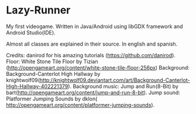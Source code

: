 # Lazy-Runner
My first videogame. Written in Java/Android using libGDX framework and Android Studio(IDE).

Almost all classes are explained in their source. In english and spanish. 

Credits:
danirod for his amazing tutorials (https://github.com/danirod).
Floor: White Stone Tile Floor by Tizian (http://opengameart.org/content/white-stone-tile-floor-256px)
Background: Background-Canterlot High Hallway by knightwolf09(http://knightwolf09.deviantart.com/art/Background-Canterlot-High-Hallway-402221379).
Background music: Jump and Run(8-Bit) by bart(http://opengameart.org/content/jump-and-run-8-bit).
Jump sound: Platformer Jumping Sounds by dklon(
http://opengameart.org/content/platformer-jumping-sounds).
